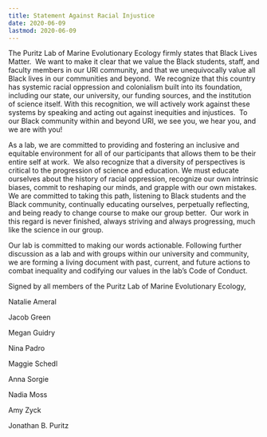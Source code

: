 ```yaml
---
title: Statement Against Racial Injustice
date: 2020-06-09
lastmod: 2020-06-09  
---
```


The Puritz Lab of Marine Evolutionary Ecology firmly states that Black Lives Matter.  We want to make it clear that we value the Black students, staff, and faculty members in our URI community, and that we unequivocally value all Black lives in our communities and beyond.  We recognize that this country has systemic racial oppression and colonialism built into its foundation, including our state, our university, our funding sources, and the institution of science itself. With this recognition, we will actively work against these systems by speaking and acting out against inequities and injustices.  To our Black community within and beyond URI, we see you, we hear you, and we are with you!     
 <!--more-->

As a lab, we are committed to providing and fostering an inclusive and equitable environment for all of our participants that allows them to be their entire self at work.  We also recognize that a diversity of perspectives is critical to the progression of science and education. We must educate ourselves about the history of racial oppression, recognize our own intrinsic biases, commit to reshaping our minds, and grapple with our own mistakes.  We are committed to taking this path, listening to Black students and the Black community, continually educating ourselves, perpetually reflecting, and being ready to change course to make our group better.  Our work in this regard is never finished, always striving and always progressing, much like the science in our group. 
 
Our lab is committed to making our words actionable. Following further discussion as a lab and with groups within our university and community, we are forming a living document with past, current, and future actions to combat inequality and codifying our values in the lab’s Code of Conduct.  
 
Signed by all members of the Puritz Lab of Marine Evolutionary Ecology,
 

Natalie Ameral

Jacob Green

Megan Guidry

Nina Padro 

Maggie Schedl

Anna Sorgie

Nadia Moss

Amy Zyck

Jonathan B. Puritz
